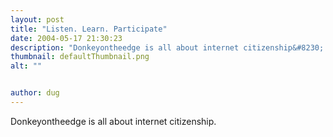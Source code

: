 ```yaml
---
layout: post
title: "Listen. Learn. Participate"
date: 2004-05-17 21:30:23
description: "Donkeyontheedge is all about internet citizenship&#8230;."
thumbnail: defaultThumbnail.png
alt: ""


author: dug
---
```


<p>Donkeyontheedge is all about internet citizenship.</p>
